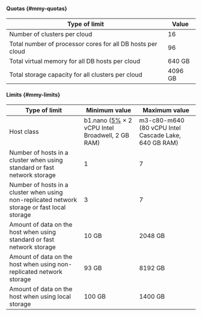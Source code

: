 #### Quotas {#mmy-quotas}

| Type of limit                                              | Value   |
|------------------------------------------------------------|---------|
| Number of clusters per cloud                               | 16      |
| Total number of processor cores for all DB hosts per cloud | 96      |
| Total virtual memory for all DB hosts per cloud            | 640 GB  |
| Total storage capacity for all clusters per cloud          | 4096 GB |

#### Limits {#mmy-limits}

| Type of limit | Minimum value | Maximum value |
|---------------|---------------|---------------|
| Host class | b1.nano ([5%](../../compute/concepts/performance-levels.md) × 2 vCPU Intel Broadwell, 2 GB RAM) | m3-c80-m640 (80 vCPU Intel Cascade Lake, 640 GB RAM) |
| Number of hosts in a cluster when using standard or fast network storage | 1 | 7 |
| Number of hosts in a cluster when using non-replicated network storage or fast local storage | 3 | 7 |
| Amount of data on the host when using standard or fast network storage | 10 GB | 2048 GB |
| Amount of data on the host when using non-replicated network storage | 93 GB | 8192 GB |
| Amount of data on the host when using local storage | 100 GB | 1400 GB |
